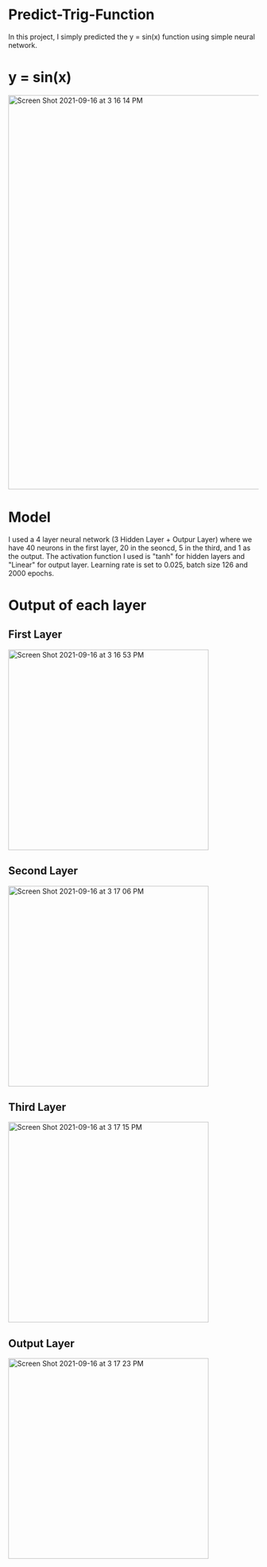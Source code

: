 # Predict-Trig-Function
In this project, I simply predicted the y = sin(x) function using simple neural network. 


# y = sin(x)
<img width="792" alt="Screen Shot 2021-09-16 at 3 16 14 PM" src="https://user-images.githubusercontent.com/74691966/133680133-ec97eacf-4d6c-4dec-8a3b-eb7d821a6327.png">


# Model
I used a 4 layer neural network (3 Hidden Layer + Outpur Layer) where we have 40 neurons in the first layer, 20 in the seoncd, 5 in the third, and 1 as the output. 
The activation function I used is "tanh" for hidden layers and "Linear" for output layer. Learning rate is set to 0.025, batch size 126 and 2000 epochs. 

# Output of each layer
## First Layer 
<img width="403" alt="Screen Shot 2021-09-16 at 3 16 53 PM" src="https://user-images.githubusercontent.com/74691966/133680786-242c0a8b-a772-41f5-987e-6fdcb74e0c90.png">

## Second Layer
<img width="403" alt="Screen Shot 2021-09-16 at 3 17 06 PM" src="https://user-images.githubusercontent.com/74691966/133680791-c075a239-e2c3-4d93-957b-85d57e25a34e.png">

## Third Layer 
<img width="403" alt="Screen Shot 2021-09-16 at 3 17 15 PM" src="https://user-images.githubusercontent.com/74691966/133680857-bb4be942-142c-4d2e-a6bd-0f925b5f0347.png">

## Output Layer 
<img width="403" alt="Screen Shot 2021-09-16 at 3 17 23 PM" src="https://user-images.githubusercontent.com/74691966/133680777-0bbb8d88-e63b-4b4f-9189-b81f017d8d58.png">


